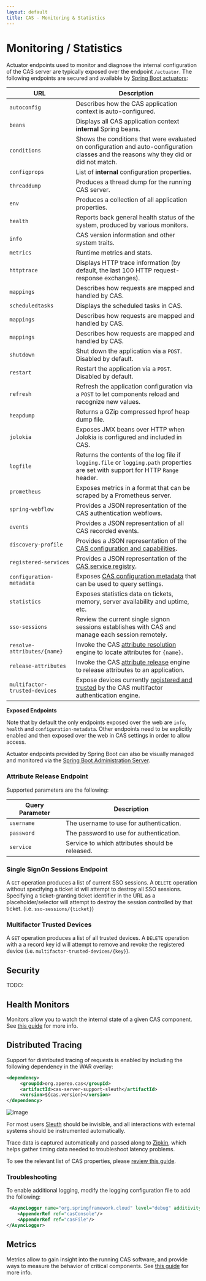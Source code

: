```yaml
---
layout: default
title: CAS - Monitoring & Statistics
---
```


# Monitoring / Statistics

Actuator endpoints used to monitor and diagnose the internal configuration of the CAS server are typically
exposed over the endpoint `/actuator`. The following endpoints are secured and available by 
[Spring Boot actuators](http://docs.spring.io/spring-boot/docs/current/reference/html/production-ready-endpoints.html):

| URL                       | Description
|---------------------------|-------------------------------------------------------------------------------------
| `autoconfig`              | Describes how the CAS application context is auto-configured. 
| `beans`                   | Displays all CAS application context **internal** Spring beans.
| `conditions`              | Shows the conditions that were evaluated on configuration and auto-configuration classes and the reasons why they did or did not match.
| `configprops`             | List of **internal** configuration properties.
| `threaddump`              | Produces a thread dump for the running CAS server.
| `env`                     | Produces a collection of all application properties.
| `health`                  | Reports back general health status of the system, produced by various monitors.
| `info`                    | CAS version information and other system traits.
| `metrics`                 | Runtime metrics and stats.
| `httptrace`               | Displays HTTP trace information (by default, the last 100 HTTP request-response exchanges).
| `mappings`                | Describes how requests are mapped and handled by CAS.
| `scheduledtasks`          | Displays the scheduled tasks in CAS.
| `mappings`                | Describes how requests are mapped and handled by CAS.
| `mappings`                | Describes how requests are mapped and handled by CAS.
| `shutdown`                | Shut down the application via a `POST`. Disabled by default.
| `restart`                 | Restart the application via a `POST`. Disabled by default.
| `refresh`                 | Refresh the application configuration via a `POST` to let components reload and recognize new values.
| `heapdump`                | Returns a GZip compressed hprof heap dump file.
| `jolokia`                 | Exposes JMX beans over HTTP when Jolokia is configured and included in CAS.
| `logfile`                 | Returns the contents of the log file if `logging.file` or `logging.path` properties are set with support for HTTP `Range` header.
| `prometheus`              | Exposes metrics in a format that can be scraped by a Prometheus server.
| `spring-webflow`          | Provides a JSON representation of the CAS authentication webflows.
| `events`                  | Provides a JSON representation of all CAS recorded events.
| `discovery-profile`       | Provides a JSON representation of the [CAS configuration and capabilities](Configuration-Discovery.html).
| `registered-services`     | Provides a JSON representation of the [CAS service registry](Service-Management.html).
| `configuration-metadata`  | Exposes [CAS configuration metadata](Configuration-Metadata-Repository.html) that can be used to query settings.
| `statistics`              | Exposes statistics data on tickets, memory, server availability and uptime, etc.
| `sso-sessions`            | Review the current single signon sessions establishes with CAS and manage each session remotely.
| `resolve-attributes/{name}`    | Invoke the CAS [attribute resolution](../Attribute-Resolution.html) engine to locate attributes for `{name}`.
| `release-attributes`           | Invoke the CAS [attribute release](../Attribute-Release.html) engine to release attributes to an application.
| `multifactor-trusted-devices`  | Expose devices currently [registered and trusted](Multifactor-TrustedDevice-Authentication.html) by the CAS multifactor authentication engine.

<div class="alert alert-info"><strong>Exposed Endpoints</strong><p>
Note that by default the only endpoints exposed over the web are <code>info</code>, <code>health</code> and <code>configuration-metadata</code>.
Other endpoints need to be explicitly enabled and then exposed over the web in CAS settings in order to allow access.
</p></div>

Actuator endpoints provided by Spring Boot can also be visually managed and monitored
 via the [Spring Boot Administration Server](Configuring-Monitoring-Administration.html).
 
### Attribute Release Endpoint

Supported parameters are the following:

| Query Parameter           | Description
|---------------------------|--------------------------------------------
| `username`                | The username to use for authentication.
| `password`                | The password to use for authentication.
| `service`                | Service to which attributes should be released.

### Single SignOn Sessions Endpoint

A `GET` operation produces a list of current SSO sessions. A `DELETE` operation without 
specifying a ticket id will attempt to destroy all SSO sessions. Specifying a ticket-granting ticket identifier 
in the URL as a placeholder/selector will attempt to destroy the session controlled by that ticket. (i.e. `sso-sessions/{ticket}`)

### Multifactor Trusted Devices

A `GET` operation produces a list of all trusted devices. A `DELETE` operation with a 
a record key id will attempt to remove and revoke the registered device (i.e. `multifactor-trusted-devices/{key}`).

## Security

TODO:

## Health Monitors

Monitors allow you to watch the internal state of a given CAS component.
See [this guide](Configuring-Monitoring.html) for more info.

## Distributed Tracing

Support for distributed tracing of requests is enabled by including the following dependency in the WAR overlay:

```xml
<dependency>
     <groupId>org.apereo.cas</groupId>
     <artifactId>cas-server-support-sleuth</artifactId>
     <version>${cas.version}</version>
</dependency>
```

![image](https://cloud.githubusercontent.com/assets/1205228/24955152/8798ad9c-1f97-11e7-8b9d-fccc3c306c42.png)

For most users [Sleuth](https://cloud.spring.io/spring-cloud-sleuth/) should be invisible, and all
interactions with external systems should be instrumented automatically.

Trace data is captured automatically and passed along to [Zipkin](https://github.com/openzipkin/zipkin), which helps 
gather timing data needed to troubleshoot latency problems.

To see the relevant list of CAS properties, please [review this guide](Configuration-Properties.html#sleuth-distributed-tracing).

### Troubleshooting

To enable additional logging, modify the logging configuration file to add the following:

```xml
 <AsyncLogger name="org.springframework.cloud" level="debug" additivity="false">
    <AppenderRef ref="casConsole"/>
    <AppenderRef ref="casFile"/>
</AsyncLogger>
```

## Metrics

Metrics allow to gain insight into the running CAS software, and provide ways to measure the behavior of critical components. 
See [this guide](Configuring-Metrics.html) for more info.
